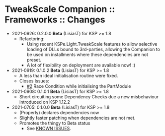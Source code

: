 # TweakScale Companion :: Frameworks :: Changes

* 2021-0926: 0.2.0.0 **Beta** (LisiasT) for KSP >= 1.8
	+ Refactoring:
		- Using recent KSPe.Light.TweakScale features to allow selective loading of DLLs bound to 3rd-parties, allowing the Companion to be used on installments where these dependencies are not preset.
		- A lot of flexibility on deployment are available now! :)  
* 2021-0919: 0.1.0.2 **Beta** (LisiasT) for KSP >= 1.8
	+ A less than ideal initialisation routine were fixed.
	+ Closes Issues:
		- [#2](https://github.com/net-lisias-ksp/TweakScaleCompanion_Visuals/issues/2) Race Condition while initialising the PartModule
* 2021-0908: 0.1.0.1 **Beta** (LisiasT) for KSP >= 1.8
	+ Short circuiting some Dependency Checks due a new misbehaviour introduced on KSP 1.12.2
* 2021-0705: 0.1.0.0 **Beta** (LisiasT) for KSP >= 1.8
	+ (Properly) declares dependencies now
	+ Slightly faster patching when dependencies are not met. 
	+ Promotes the thingy to Beta status
		- See [KNOWN ISSUES](./KNOWN_ISSUES.md). 
